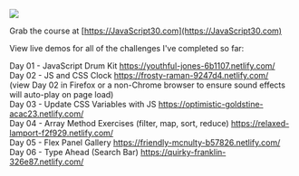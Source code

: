 ![](https://javascript30.com/images/JS3-social-share.png)

Grab the course at [https://JavaScript30.com](https://JavaScript30.com)

View live demos for all of the challenges I've completed so far:

Day 01 - JavaScript Drum Kit https://youthful-jones-6b1107.netlify.com/<br />
Day 02 - JS and CSS Clock https://frosty-raman-9247d4.netlify.com/<br />
(view Day 02 in Firefox or a non-Chrome browser to ensure sound effects will auto-play on page load)<br />
Day 03 - Update CSS Variables with JS https://optimistic-goldstine-acac23.netlify.com/<br />
Day 04 - Array Method Exercises (filter, map, sort, reduce) https://relaxed-lamport-f2f929.netlify.com/<br />
Day 05 - Flex Panel Gallery https://friendly-mcnulty-b57826.netlify.com/<br />
Day 06 - Type Ahead (Search Bar) https://quirky-franklin-326e87.netlify.com/<br />

